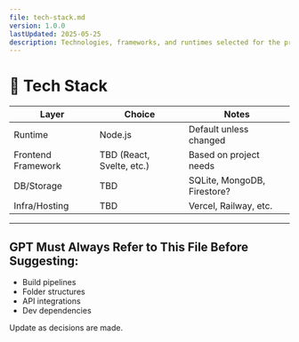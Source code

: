 ```yaml
---
file: tech-stack.md
version: 1.0.0
lastUpdated: 2025-05-25
description: Technologies, frameworks, and runtimes selected for the project
---
```


# 🧱 Tech Stack

| Layer              | Choice                        | Notes                        |
|--------------------|-------------------------------|------------------------------|
| Runtime            | Node.js                       | Default unless changed       |
| Frontend Framework | TBD (React, Svelte, etc.)     | Based on project needs       |
| DB/Storage         | TBD                           | SQLite, MongoDB, Firestore?  |
| Infra/Hosting      | TBD                           | Vercel, Railway, etc.        |

---

## GPT Must Always Refer to This File Before Suggesting:
- Build pipelines
- Folder structures
- API integrations
- Dev dependencies

Update as decisions are made.
